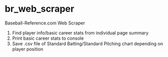 # br_web_scraper

Baseball-Reference.com Web Scraper

1) Find player info/basic career stats from individual page summary
2) Print basic career stats to console
3) Save .csv file of Standard Batting/Standard Pitching chart depending on player position
